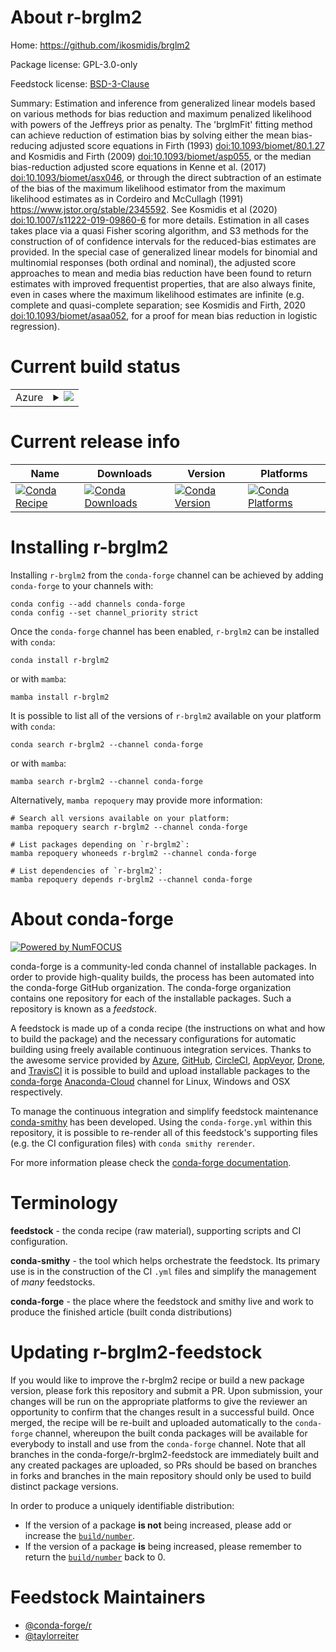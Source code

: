 About r-brglm2
==============

Home: https://github.com/ikosmidis/brglm2

Package license: GPL-3.0-only

Feedstock license: [BSD-3-Clause](https://github.com/conda-forge/r-brglm2-feedstock/blob/main/LICENSE.txt)

Summary: Estimation and inference from generalized linear models based on various methods for bias reduction and maximum penalized likelihood with powers of the Jeffreys prior as penalty. The 'brglmFit' fitting method can achieve reduction of estimation bias by solving either the mean bias-reducing adjusted score equations in Firth (1993) <doi:10.1093/biomet/80.1.27> and Kosmidis and Firth (2009) <doi:10.1093/biomet/asp055>, or the median bias-reduction adjusted score equations in Kenne et al. (2017) <doi:10.1093/biomet/asx046>, or through the direct subtraction of an estimate of the bias of the maximum likelihood estimator from the maximum likelihood estimates as in Cordeiro and McCullagh (1991) <https://www.jstor.org/stable/2345592>. See Kosmidis et al (2020) <doi:10.1007/s11222-019-09860-6> for more details. Estimation in all cases takes place via a quasi Fisher scoring algorithm, and S3 methods for the construction of of confidence intervals for the reduced-bias estimates are provided. In the special case of generalized linear models for binomial and multinomial responses (both ordinal and nominal), the adjusted score approaches to mean and media bias reduction have been found to return estimates with improved frequentist properties, that are also always finite, even in cases where the maximum likelihood estimates are infinite (e.g. complete and quasi-complete separation; see Kosmidis and Firth, 2020 <doi:10.1093/biomet/asaa052>, for a proof for mean bias reduction in logistic regression).

Current build status
====================


<table>
    
  <tr>
    <td>Azure</td>
    <td>
      <details>
        <summary>
          <a href="https://dev.azure.com/conda-forge/feedstock-builds/_build/latest?definitionId=8908&branchName=main">
            <img src="https://dev.azure.com/conda-forge/feedstock-builds/_apis/build/status/r-brglm2-feedstock?branchName=main">
          </a>
        </summary>
        <table>
          <thead><tr><th>Variant</th><th>Status</th></tr></thead>
          <tbody><tr>
              <td>linux_64_r_base4.1</td>
              <td>
                <a href="https://dev.azure.com/conda-forge/feedstock-builds/_build/latest?definitionId=8908&branchName=main">
                  <img src="https://dev.azure.com/conda-forge/feedstock-builds/_apis/build/status/r-brglm2-feedstock?branchName=main&jobName=linux&configuration=linux_64_r_base4.1" alt="variant">
                </a>
              </td>
            </tr><tr>
              <td>linux_64_r_base4.2</td>
              <td>
                <a href="https://dev.azure.com/conda-forge/feedstock-builds/_build/latest?definitionId=8908&branchName=main">
                  <img src="https://dev.azure.com/conda-forge/feedstock-builds/_apis/build/status/r-brglm2-feedstock?branchName=main&jobName=linux&configuration=linux_64_r_base4.2" alt="variant">
                </a>
              </td>
            </tr><tr>
              <td>osx_64_r_base4.1</td>
              <td>
                <a href="https://dev.azure.com/conda-forge/feedstock-builds/_build/latest?definitionId=8908&branchName=main">
                  <img src="https://dev.azure.com/conda-forge/feedstock-builds/_apis/build/status/r-brglm2-feedstock?branchName=main&jobName=osx&configuration=osx_64_r_base4.1" alt="variant">
                </a>
              </td>
            </tr><tr>
              <td>osx_64_r_base4.2</td>
              <td>
                <a href="https://dev.azure.com/conda-forge/feedstock-builds/_build/latest?definitionId=8908&branchName=main">
                  <img src="https://dev.azure.com/conda-forge/feedstock-builds/_apis/build/status/r-brglm2-feedstock?branchName=main&jobName=osx&configuration=osx_64_r_base4.2" alt="variant">
                </a>
              </td>
            </tr><tr>
              <td>win_64</td>
              <td>
                <a href="https://dev.azure.com/conda-forge/feedstock-builds/_build/latest?definitionId=8908&branchName=main">
                  <img src="https://dev.azure.com/conda-forge/feedstock-builds/_apis/build/status/r-brglm2-feedstock?branchName=main&jobName=win&configuration=win_64_" alt="variant">
                </a>
              </td>
            </tr>
          </tbody>
        </table>
      </details>
    </td>
  </tr>
</table>

Current release info
====================

| Name | Downloads | Version | Platforms |
| --- | --- | --- | --- |
| [![Conda Recipe](https://img.shields.io/badge/recipe-r--brglm2-green.svg)](https://anaconda.org/conda-forge/r-brglm2) | [![Conda Downloads](https://img.shields.io/conda/dn/conda-forge/r-brglm2.svg)](https://anaconda.org/conda-forge/r-brglm2) | [![Conda Version](https://img.shields.io/conda/vn/conda-forge/r-brglm2.svg)](https://anaconda.org/conda-forge/r-brglm2) | [![Conda Platforms](https://img.shields.io/conda/pn/conda-forge/r-brglm2.svg)](https://anaconda.org/conda-forge/r-brglm2) |

Installing r-brglm2
===================

Installing `r-brglm2` from the `conda-forge` channel can be achieved by adding `conda-forge` to your channels with:

```
conda config --add channels conda-forge
conda config --set channel_priority strict
```

Once the `conda-forge` channel has been enabled, `r-brglm2` can be installed with `conda`:

```
conda install r-brglm2
```

or with `mamba`:

```
mamba install r-brglm2
```

It is possible to list all of the versions of `r-brglm2` available on your platform with `conda`:

```
conda search r-brglm2 --channel conda-forge
```

or with `mamba`:

```
mamba search r-brglm2 --channel conda-forge
```

Alternatively, `mamba repoquery` may provide more information:

```
# Search all versions available on your platform:
mamba repoquery search r-brglm2 --channel conda-forge

# List packages depending on `r-brglm2`:
mamba repoquery whoneeds r-brglm2 --channel conda-forge

# List dependencies of `r-brglm2`:
mamba repoquery depends r-brglm2 --channel conda-forge
```


About conda-forge
=================

[![Powered by
NumFOCUS](https://img.shields.io/badge/powered%20by-NumFOCUS-orange.svg?style=flat&colorA=E1523D&colorB=007D8A)](https://numfocus.org)

conda-forge is a community-led conda channel of installable packages.
In order to provide high-quality builds, the process has been automated into the
conda-forge GitHub organization. The conda-forge organization contains one repository
for each of the installable packages. Such a repository is known as a *feedstock*.

A feedstock is made up of a conda recipe (the instructions on what and how to build
the package) and the necessary configurations for automatic building using freely
available continuous integration services. Thanks to the awesome service provided by
[Azure](https://azure.microsoft.com/en-us/services/devops/), [GitHub](https://github.com/),
[CircleCI](https://circleci.com/), [AppVeyor](https://www.appveyor.com/),
[Drone](https://cloud.drone.io/welcome), and [TravisCI](https://travis-ci.com/)
it is possible to build and upload installable packages to the
[conda-forge](https://anaconda.org/conda-forge) [Anaconda-Cloud](https://anaconda.org/)
channel for Linux, Windows and OSX respectively.

To manage the continuous integration and simplify feedstock maintenance
[conda-smithy](https://github.com/conda-forge/conda-smithy) has been developed.
Using the ``conda-forge.yml`` within this repository, it is possible to re-render all of
this feedstock's supporting files (e.g. the CI configuration files) with ``conda smithy rerender``.

For more information please check the [conda-forge documentation](https://conda-forge.org/docs/).

Terminology
===========

**feedstock** - the conda recipe (raw material), supporting scripts and CI configuration.

**conda-smithy** - the tool which helps orchestrate the feedstock.
                   Its primary use is in the construction of the CI ``.yml`` files
                   and simplify the management of *many* feedstocks.

**conda-forge** - the place where the feedstock and smithy live and work to
                  produce the finished article (built conda distributions)


Updating r-brglm2-feedstock
===========================

If you would like to improve the r-brglm2 recipe or build a new
package version, please fork this repository and submit a PR. Upon submission,
your changes will be run on the appropriate platforms to give the reviewer an
opportunity to confirm that the changes result in a successful build. Once
merged, the recipe will be re-built and uploaded automatically to the
`conda-forge` channel, whereupon the built conda packages will be available for
everybody to install and use from the `conda-forge` channel.
Note that all branches in the conda-forge/r-brglm2-feedstock are
immediately built and any created packages are uploaded, so PRs should be based
on branches in forks and branches in the main repository should only be used to
build distinct package versions.

In order to produce a uniquely identifiable distribution:
 * If the version of a package **is not** being increased, please add or increase
   the [``build/number``](https://docs.conda.io/projects/conda-build/en/latest/resources/define-metadata.html#build-number-and-string).
 * If the version of a package **is** being increased, please remember to return
   the [``build/number``](https://docs.conda.io/projects/conda-build/en/latest/resources/define-metadata.html#build-number-and-string)
   back to 0.

Feedstock Maintainers
=====================

* [@conda-forge/r](https://github.com/conda-forge/r/)
* [@taylorreiter](https://github.com/taylorreiter/)

